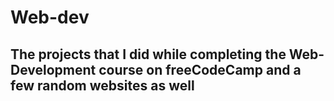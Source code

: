 #                                                                           <h1>Web-dev</h1>
## <p>The projects that I did while completing the Web-Development course on freeCodeCamp and a few random websites as well</p> 
